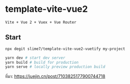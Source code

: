 # template-vite-vue2

`Vite + Vue 2 + Vuex + Vue Router`

## Start

```bash
npx degit slime7/template-vite-vue2-vuetify my-project
```

```bash
yarn dev # start dev server
yarn build # build for production
yarn serve # locally preview production build
```

ที่มา: https://juejin.cn/post/7103825177900744718